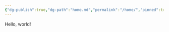 ```yaml
---
{"dg-publish":true,"dg-path":"home.md","permalink":"/home/","pinned":true,"tags":["gardenEntry"]}
---
```


Hello, world!